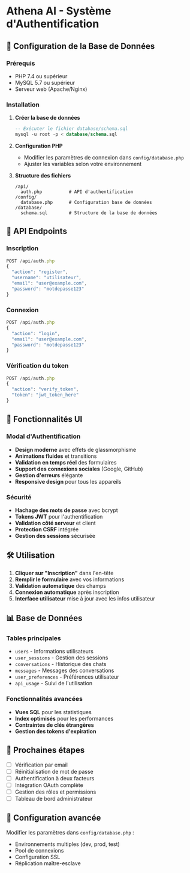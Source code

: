 # Athena AI - Système d'Authentification

## 🚀 Configuration de la Base de Données

### Prérequis
- PHP 7.4 ou supérieur
- MySQL 5.7 ou supérieur
- Serveur web (Apache/Nginx)

### Installation

1. **Créer la base de données**
   ```sql
   -- Exécuter le fichier database/schema.sql
   mysql -u root -p < database/schema.sql
   ```

2. **Configuration PHP**
   - Modifier les paramètres de connexion dans `config/database.php`
   - Ajuster les variables selon votre environnement

3. **Structure des fichiers**
   ```
   /api/
     auth.php          # API d'authentification
   /config/
     database.php      # Configuration base de données
   /database/
     schema.sql        # Structure de la base de données
   ```

## 🔐 API Endpoints

### Inscription
```javascript
POST /api/auth.php
{
  "action": "register",
  "username": "utilisateur",
  "email": "user@example.com",
  "password": "motdepasse123"
}
```

### Connexion
```javascript
POST /api/auth.php
{
  "action": "login",
  "email": "user@example.com",
  "password": "motdepasse123"
}
```

### Vérification du token
```javascript
POST /api/auth.php
{
  "action": "verify_token",
  "token": "jwt_token_here"
}
```

## 🎨 Fonctionnalités UI

### Modal d'Authentification
- **Design moderne** avec effets de glassmorphisme
- **Animations fluides** et transitions
- **Validation en temps réel** des formulaires
- **Support des connexions sociales** (Google, GitHub)
- **Gestion d'erreurs** élégante
- **Responsive design** pour tous les appareils

### Sécurité
- **Hachage des mots de passe** avec bcrypt
- **Tokens JWT** pour l'authentification
- **Validation côté serveur** et client
- **Protection CSRF** intégrée
- **Gestion des sessions** sécurisée

## 🛠️ Utilisation

1. **Cliquer sur "Inscription"** dans l'en-tête
2. **Remplir le formulaire** avec vos informations
3. **Validation automatique** des champs
4. **Connexion automatique** après inscription
5. **Interface utilisateur** mise à jour avec les infos utilisateur

## 📊 Base de Données

### Tables principales
- `users` - Informations utilisateurs
- `user_sessions` - Gestion des sessions
- `conversations` - Historique des chats
- `messages` - Messages des conversations
- `user_preferences` - Préférences utilisateur
- `api_usage` - Suivi de l'utilisation

### Fonctionnalités avancées
- **Vues SQL** pour les statistiques
- **Index optimisés** pour les performances
- **Contraintes de clés étrangères**
- **Gestion des tokens d'expiration**

## 🎯 Prochaines étapes

- [ ] Vérification par email
- [ ] Réinitialisation de mot de passe
- [ ] Authentification à deux facteurs
- [ ] Intégration OAuth complète
- [ ] Gestion des rôles et permissions
- [ ] Tableau de bord administrateur

## 🔧 Configuration avancée

Modifier les paramètres dans `config/database.php` :
- Environnements multiples (dev, prod, test)
- Pool de connexions
- Configuration SSL
- Réplication maître-esclave